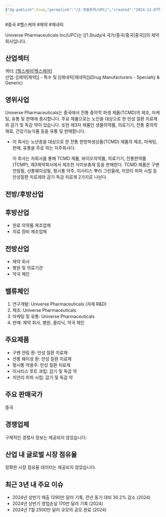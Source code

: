 ```yaml
---
{"dg-publish":true,"permalink":"/2.개별종목/UPC/","created":"2024-12-07T11:37:02.030+09:00","updated":"2025-06-03T20:06:01.906+09:00"}
---
```


#중국 #헬스케어 #제약 #제네릭

Universe Pharmaceuticals Inc(UPC)는 [[1.Study/4.국가/중국/중국\|중국]]의 제약 회사입니다.

## 산업섹터

섹터: [[헬스케어\|헬스케어]](Healthcare)  
산업: [[제약\|제약]] - 특수 및 [[제네릭\|제네릭]](Drug Manufacturers - Specialty & Generic)

## 영위사업

Universe Pharmaceuticals는 중국에서 전통 중의학 파생 제품(TCMD)의 제조, 마케팅, 유통 및 판매에 종사합니다. 주요 제품으로는 노인을 대상으로 한 만성 질환 치료제와 감기 및 독감 약이 있습니다. 또한 제3자 제품인 생물의약품, 의료기기, 전통 중의학 재료, 건강기능식품 등을 유통 및 판매합니다.

- 이 회사는 노년층을 대상으로 한 전통 한방파생상품(TCMD) 제품의 제조, 마케팅, 판매, 유통을 주로 하는 지주회사다.  
  
  이 회사는 자회사를 통해 TCMD 제품, 바이오의약품, 의료기기, 전통한약품(TCMP), 제3제약회사에서 제조한 식이보충제 등을 판매한다.  TCMD 제품은 구벤 얀링필, 선롱웨이성필, 펑시통 약주, 이사티스 뿌리 그란울레, 치앙리 피파 시럽 등 만성질환 치료제와 감기·독감 치료제 2가지로 나뉜다.  


## 전방/후방산업

## 후방산업

- 원료 의약품 제조업체
- 의료 장비 제조업체

## 전방산업

- 제약 회사
- 병원 및 의료기관
- 약국 체인

## 밸류체인

1. 연구개발: Universe Pharmaceuticals (자체 R&D)
2. 제조: Universe Pharmaceuticals
3. 마케팅 및 유통: Universe Pharmaceuticals
4. 판매: 제약 회사, 병원, 클리닉, 약국 체인

## 주요제품

- 구벤 얀링 환: 만성 질환 치료제
- 션롱 웨이셩 환: 만성 질환 치료제
- 펑시통 약용주: 만성 질환 치료제
- 이사티스 루트 과립: 감기 및 독감 약
- 치안리 피파 시럽: 감기 및 독감 약

## 주요 판매국가

중국

## 경쟁업체

구체적인 경쟁사 정보는 제공되지 않았습니다.

## 산업 내 글로벌 시장 점유율

정확한 시장 점유율 데이터는 제공되지 않았습니다.

## 최근 3년 내 주요 이슈

- 2024년 상반기 매출 1290만 달러 기록, 전년 동기 대비 30.2% 감소 (2024)
- 2024년 상반기 영업손실 170만 달러 기록 (2024)
- 2024년 7월 2500만 달러 규모의 공모 완료 (2024)